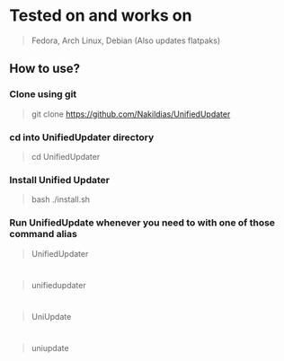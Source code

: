 # Tested on and works on
> Fedora, Arch Linux, Debian (Also updates flatpaks)
## How to use?
### Clone using git
> git clone https://github.com/Nakildias/UnifiedUpdater
### cd into UnifiedUpdater directory
> cd UnifiedUpdater
### Install Unified Updater
> bash ./install.sh
### Run UnifiedUpdate whenever you need to with one of those command alias
> UnifiedUpdater
#
> unifiedupdater 
#
> UniUpdate
#
> uniupdate
